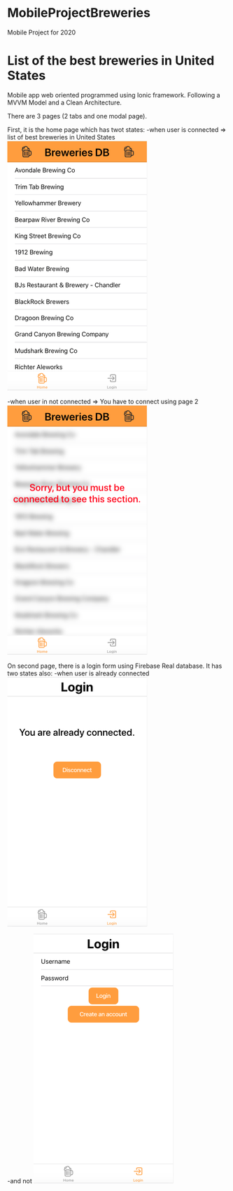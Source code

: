# MobileProjectBreweries
Mobile Project for 2020

# List of the best breweries in United States

Mobile app web oriented programmed using Ionic framework.
Following a MVVM Model and a Clean Architecture.

There are 3 pages (2 tabs and one modal page).

First, it is the home page which has twot states:
-when user is connected => list of best breweries in United States
![alt text](https://github.com/vincentcoquillard/MobileProjectBreweries/blob/master/Screenshots/Capture%20d%E2%80%99e%CC%81cran%202020-12-30%20a%CC%80%2009.35.34.png)

-when user in not connected => You have to connect using page 2
![alt text](https://github.com/vincentcoquillard/MobileProjectBreweries/blob/master/Screenshots/Capture%20d%E2%80%99e%CC%81cran%202020-12-30%20a%CC%80%2009.30.53.png)

On second page, there is a login form using Firebase Real database.
It has two states also:
-when user is already connected
![alt text](https://github.com/vincentcoquillard/MobileProjectBreweries/blob/master/Screenshots/Capture%20d%E2%80%99e%CC%81cran%202020-12-30%20a%CC%80%2009.35.54.png)

-and not
![alt text](https://github.com/vincentcoquillard/MobileProjectBreweries/blob/master/Screenshots/Capture%20d%E2%80%99e%CC%81cran%202020-12-30%20a%CC%80%2009.31.09.png)
